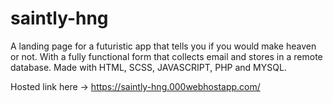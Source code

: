 # saintly-hng

A landing page for a futuristic app that tells you if you would make heaven or not.
With a fully functional form that collects email and stores in a remote database.
Made with HTML, SCSS, JAVASCRIPT, PHP and MYSQL.

Hosted link here -> https://saintly-hng.000webhostapp.com/
